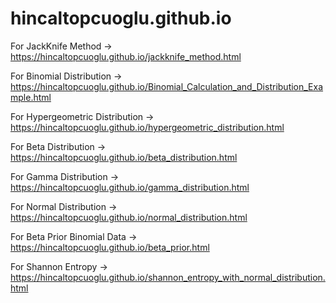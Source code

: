 # hincaltopcuoglu.github.io
For JackKnife Method -> https://hincaltopcuoglu.github.io/jackknife_method.html

For Binomial Distribution -> https://hincaltopcuoglu.github.io/Binomial_Calculation_and_Distribution_Example.html

For Hypergeometric Distribution -> https://hincaltopcuoglu.github.io/hypergeometric_distribution.html

For Beta Distribution -> https://hincaltopcuoglu.github.io/beta_distribution.html

For Gamma Distribution -> https://hincaltopcuoglu.github.io/gamma_distribution.html

For Normal Distribution -> https://hincaltopcuoglu.github.io/normal_distribution.html

For Beta Prior Binomial Data -> https://hincaltopcuoglu.github.io/beta_prior.html

For Shannon Entropy -> https://hincaltopcuoglu.github.io/shannon_entropy_with_normal_distribution.html
